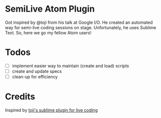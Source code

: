 # SemiLive Atom Plugin
Got inspired by @toji from his talk at Google I/O. He created an automated way for semi-live coding sessions on stage. Unfortunately, he uses Sublime Text. So, here we go my fellow Atom users!

# Todos
- [ ] implement easier way to maintain (create and load) scripts
- [ ] create and update specs
- [ ] clean-up for efficiency

# Credits
Inspired by [toji's sublime plugin for live coding](https://github.com/toji/semilive)
